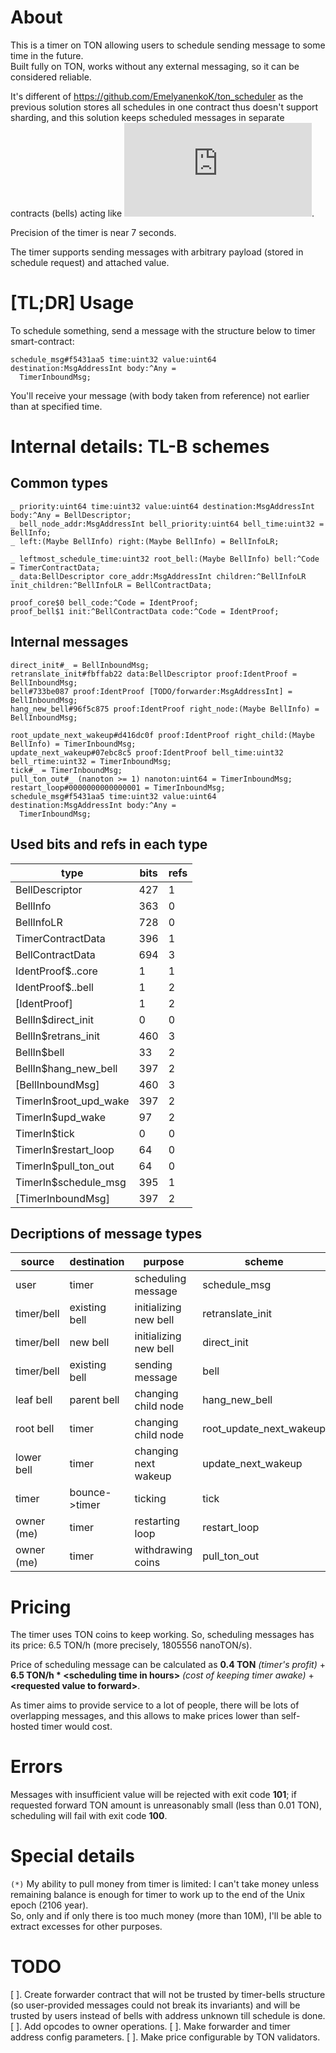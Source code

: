 # About
This is a timer on TON allowing users to schedule sending message to some time in the future.  
Built fully on TON, works without any external messaging, so it can be considered reliable.

It's different of https://github.com/EmelyanenkoK/ton_scheduler as the previous solution stores all schedules in one contract thus doesn't support sharding, and this solution keeps scheduled messages in separate contracts (bells) acting like ![soul-bound tokens (TEP 0085)](https://github.com/ton-blockchain/TEPs/blob/master/text/0085-sbt-standard.md).

Precision of the timer is near 7 seconds.

The timer supports sending messages with arbitrary payload (stored in schedule request) and attached value.

# [TL;DR] Usage
To schedule something, send a message with the structure below to timer smart-contract:
```
schedule_msg#f5431aa5 time:uint32 value:uint64 destination:MsgAddressInt body:^Any =
  TimerInboundMsg;
```
You'll receive your message (with body taken from reference) not earlier than at specified time.

# Internal details: TL-B schemes

## Common types
```
_ priority:uint64 time:uint32 value:uint64 destination:MsgAddressInt body:^Any = BellDescriptor;
_ bell_node_addr:MsgAddressInt bell_priority:uint64 bell_time:uint32 = BellInfo;
_ left:(Maybe BellInfo) right:(Maybe BellInfo) = BellInfoLR;

_ leftmost_schedule_time:uint32 root_bell:(Maybe BellInfo) bell:^Code = TimerContractData;
_ data:BellDescriptor core_addr:MsgAddressInt children:^BellInfoLR init_children:^BellInfoLR = BellContractData;

proof_core$0 bell_code:^Code = IdentProof;
proof_bell$1 init:^BellContractData code:^Code = IdentProof;
```

## Internal messages
```
direct_init#_ = BellInboundMsg;
retranslate_init#fbffab22 data:BellDescriptor proof:IdentProof = BellInboundMsg;
bell#733be087 proof:IdentProof [TODO/forwarder:MsgAddressInt] = BellInboundMsg;
hang_new_bell#96f5c875 proof:IdentProof right_node:(Maybe BellInfo) = BellInboundMsg;

root_update_next_wakeup#d416dc0f proof:IdentProof right_child:(Maybe BellInfo) = TimerInboundMsg;
update_next_wakeup#07ebc8c5 proof:IdentProof bell_time:uint32 bell_rtime:uint32 = TimerInboundMsg;
tick#_ = TimerInboundMsg;
pull_ton_out#_ (nanoton >= 1) nanoton:uint64 = TimerInboundMsg;
restart_loop#0000000000000001 = TimerInboundMsg;
schedule_msg#f5431aa5 time:uint32 value:uint64 destination:MsgAddressInt body:^Any =
  TimerInboundMsg;
```

## Used bits and refs in each type

| type                   | bits | refs |
| ---------------------- | ---- | ---- |
| BellDescriptor         | 427  | 1    |
| BellInfo               | 363  | 0    |
| BellInfoLR             | 728  | 0    |
| TimerContractData      | 396  | 1    |
| BellContractData       | 694  | 3    |
| IdentProof$..core      | 1    | 1    |
| IdentProof$..bell      | 1    | 2    |
| [IdentProof]           | 1    | 2    |
| BellIn$direct_init     | 0    | 0    |
| BellIn$retrans_init    | 460  | 3    |
| BellIn$bell            | 33   | 2    |
| BellIn$hang_new_bell   | 397  | 2    |
| [BellInboundMsg]       | 460  | 3    |
| TimerIn$root_upd_wake  | 397  | 2    |
| TimerIn$upd_wake       | 97   | 2    |
| TimerIn$tick           | 0    | 0    |
| TimerIn$restart_loop   | 64   | 0    |
| TimerIn$pull_ton_out   | 64   | 0    |
| TimerIn$schedule_msg   | 395  | 1    |
| [TimerInboundMsg]      | 397  | 2    |

## Decriptions of message types

| source     | destination   | purpose               | scheme                  |
| ----       | ----          | ----                  | ----                    |
| user       | timer         | scheduling message    | schedule_msg            |
| timer/bell | existing bell | initializing new bell | retranslate_init        |
| timer/bell | new bell      | initializing new bell | direct_init             |
| timer/bell | existing bell | sending message       | bell                    |
| leaf bell  | parent bell   | changing child node   | hang_new_bell           |
| root bell  | timer         | changing child node   | root_update_next_wakeup |
| lower bell | timer         | changing next wakeup  | update_next_wakeup      |
| timer      | bounce->timer | ticking               | tick                    |
| owner (me) | timer         | restarting loop       | restart_loop            |
| owner (me) | timer         | withdrawing coins     | pull_ton_out            |

# Pricing
The timer uses TON coins to keep working. So, scheduling messages has its price: 6.5 TON/h (more precisely, 1805556 nanoTON/s).

Price of scheduling message can be calculated as **0.4 TON** *(timer's profit)* + **6.5 TON/h \* \<scheduling time in hours>** *(cost of keeping timer awake)* + **\<requested value to forward>**.

As timer aims to provide service to a lot of people, there will be lots of overlapping messages, and this allows to make prices lower than self-hosted timer would cost.

# Errors
Messages with insufficient value will be rejected with exit code **101**; if requested forward TON amount is unreasonably small (less than 0.01 TON), scheduling will fail with exit code **100**.

# Special details
`(*)` My ability to pull money from timer is limited: I can't take money unless remaining balance is enough for timer to work up to the end of the Unix epoch (2106 year).  
So, only and if only there is too much money (more than 10M), I'll be able to extract excesses for other purposes.

# TODO
[ ]. Create forwarder contract that will not be trusted by timer-bells structure (so user-provided messages could not break its invariants) and will be trusted by users instead of bells with address unknown till schedule is done.
[ ]. Add opcodes to owner operations.
[ ]. Make forwarder and timer address config parameters.
[ ]. Make price configurable by TON validators.

